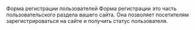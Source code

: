 Форма регистрации пользователей
Форма регистрации это часть пользовательского раздела вашего сайта. Она позволяет посетителям зарегистрироваться на сайте и получить статус пользователя. 